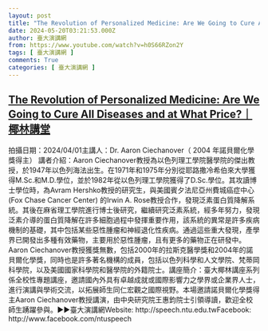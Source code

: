 ```yaml
---
layout: post
title: "The Revolution of Personalized Medicine: Are We Going to Cure All Diseases and at What Price?｜椰林講堂"
date: 2024-05-20T03:21:53.000Z
author: 臺大演講網
from: https://www.youtube.com/watch?v=h0S66RZon2Y
tags: [ 臺大演講網 ]
comments: True
categories: [ 臺大演講網 ]
---
```

<!--1716175313000-->
[The Revolution of Personalized Medicine: Are We Going to Cure All Diseases and at What Price?｜椰林講堂](https://www.youtube.com/watch?v=h0S66RZon2Y)
------

<div>
拍攝日期：2024/04/01主講人：Dr. Aaron Ciechanover（ 2004 年諾貝爾化學獎得主） 講者介紹：Aaron Ciechanover教授為以色列理工學院醫學院的傑出教授，於1947年以色列海法出生。在1971年和1975年分別從耶路撒冷希伯來大學獲得M.Sc.和M.D.學位，並於1982年從以色列理工學院獲得了D.Sc.學位。其攻讀博士學位時，為Avram Hershko教授的研究生，與美國賓夕法尼亞州費城癌症中心 (Fox Chase Cancer Center) 的Irwin A. Rose教授合作，發現泛素蛋白質降解系統。其後在麻省理工學院進行博士後研究，繼續研究泛素系統，經多年努力，發現泛素介導的蛋白質降解在許多細胞過程中發揮重要作用，該系統的異常是許多疾病機制的基礎，其中包括某些惡性腫瘤和神經退化性疾病。通過這些重大發現，產學界已開發出多種有效藥物，主要用於惡性腫瘤，且有更多的藥物正在研發中。Aaron Ciechanover教授獲獎無數，包括2000年的拉斯克醫學獎和2004年的諾貝爾化學獎，同時也是許多著名機構的成員，包括以色列科學和人文學院、梵蒂岡科學院，以及美國國家科學院和醫學院的外籍院士。講座簡介：臺大椰林講座系列係全校性專題講座，邀請國內外具有卓越成就或國際影響力之學界或企業界人士，進行演講與學術交流，以拓展師生同仁宏觀之國際視野。本場邀請諾貝爾化學獎得主Aaron Ciechanover教授講演，由中央研究院王惠鈞院士引領導讀，歡迎全校師生踴躍參與。►►臺大演講網Website: http://speech.ntu.edu.twFacebook: http://www.facebook.com/ntuspeech
</div>
